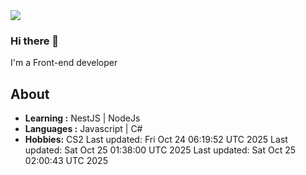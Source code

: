 <img align='center' src="https://github-readme-stats.vercel.app/api?username=666-arch">

### Hi there 👋

I'm a Front-end developer 
## About

-  **Learning :** NestJS | NodeJs
-  **Languages :** Javascript | C#
-  **Hobbies:** CS2
Last updated: Fri Oct 24 06:19:52 UTC 2025
Last updated: Sat Oct 25 01:38:00 UTC 2025
Last updated: Sat Oct 25 02:00:43 UTC 2025
